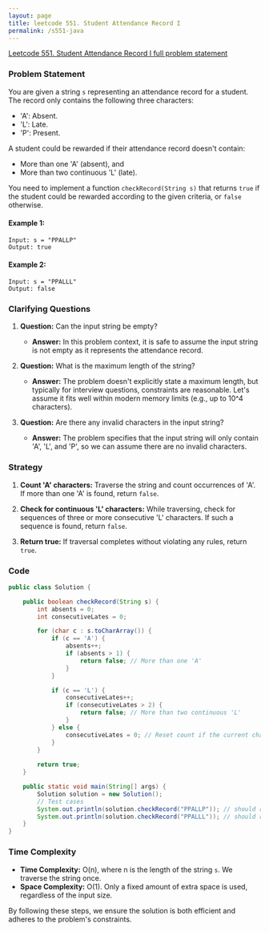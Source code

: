 ```yaml
---
layout: page
title: leetcode 551. Student Attendance Record I
permalink: /s551-java
---
```

[Leetcode 551. Student Attendance Record I full problem statement](https://algoadvance.github.io/algoadvance/l551)
### Problem Statement

You are given a string `s` representing an attendance record for a student. The record only contains the following three characters:
- 'A': Absent.
- 'L': Late.
- 'P': Present.

A student could be rewarded if their attendance record doesn't contain:
- More than one 'A' (absent), and
- More than two continuous 'L' (late).

You need to implement a function `checkRecord(String s)` that returns `true` if the student could be rewarded according to the given criteria, or `false` otherwise.

#### Example 1:
```plaintext
Input: s = "PPALLP"
Output: true
```

#### Example 2:
```plaintext
Input: s = "PPALLL"
Output: false
```

### Clarifying Questions

1. **Question:** Can the input string be empty?
   - **Answer:** In this problem context, it is safe to assume the input string is not empty as it represents the attendance record.

2. **Question:** What is the maximum length of the string?
   - **Answer:** The problem doesn't explicitly state a maximum length, but typically for interview questions, constraints are reasonable. Let's assume it fits well within modern memory limits (e.g., up to 10^4 characters).

3. **Question:** Are there any invalid characters in the input string?
   - **Answer:** The problem specifies that the input string will only contain 'A', 'L', and 'P', so we can assume there are no invalid characters.

### Strategy

1. **Count 'A' characters:** Traverse the string and count occurrences of 'A'. If more than one 'A' is found, return `false`.

2. **Check for continuous 'L' characters:** While traversing, check for sequences of three or more consecutive 'L' characters. If such a sequence is found, return `false`.

3. **Return true:** If traversal completes without violating any rules, return `true`.

### Code

```java
public class Solution {

    public boolean checkRecord(String s) {
        int absents = 0;
        int consecutiveLates = 0;

        for (char c : s.toCharArray()) {
            if (c == 'A') {
                absents++;
                if (absents > 1) {
                    return false; // More than one 'A'
                }
            }

            if (c == 'L') {
                consecutiveLates++;
                if (consecutiveLates > 2) {
                    return false; // More than two continuous 'L'
                }
            } else {
                consecutiveLates = 0; // Reset count if the current character is not 'L'
            }
        }
        
        return true;
    }

    public static void main(String[] args) {
        Solution solution = new Solution();
        // Test cases
        System.out.println(solution.checkRecord("PPALLP")); // should return true
        System.out.println(solution.checkRecord("PPALLL")); // should return false
    }
}
```

### Time Complexity

- **Time Complexity:** O(n), where n is the length of the string `s`. We traverse the string once.
- **Space Complexity:** O(1). Only a fixed amount of extra space is used, regardless of the input size.

By following these steps, we ensure the solution is both efficient and adheres to the problem's constraints.